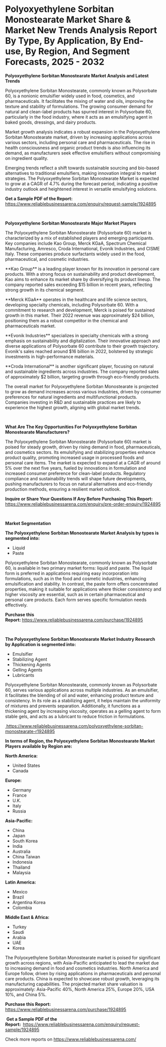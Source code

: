 <p><h1>Polyoxyethylene Sorbitan Monostearate Market Share & Market New Trends Analysis Report By Type, By Application, By End-use, By Region, And Segment Forecasts, 2025 - 2032</h1></p><p><strong>Polyoxyethylene Sorbitan Monostearate Market Analysis and Latest Trends</strong></p>
<p><p>Polyoxyethylene Sorbitan Monostearate, commonly known as Polysorbate 60, is a nonionic emulsifier widely used in food, cosmetics, and pharmaceuticals. It facilitates the mixing of water and oils, improving the texture and stability of formulations. The growing consumer demand for natural and clean-label products has spurred interest in Polysorbate 60, particularly in the food industry, where it acts as an emulsifying agent in baked goods, dressings, and dairy products.</p><p>Market growth analysis indicates a robust expansion in the Polyoxyethylene Sorbitan Monostearate market, driven by increasing applications across various sectors, including personal care and pharmaceuticals. The rise in health consciousness and organic product trends is also influencing its demand, as manufacturers seek effective emulsifiers without compromising on ingredient quality. </p><p>Emerging trends reflect a shift towards sustainable sourcing and bio-based alternatives to traditional emulsifiers, making innovation integral to market strategies. The Polyoxyethylene Sorbitan Monostearate Market is expected to grow at a CAGR of 4.7% during the forecast period, indicating a positive industry outlook and heightened interest in versatile emulsifying solutions.</p></p>
<p><strong>Get a Sample PDF of the Report:&nbsp;</strong> <a href="https://www.reliablebusinessarena.com/enquiry/request-sample/1924895?utm_campaign=3492&utm_medium=2&utm_source=Github&utm_content=ia&utm_term=30032025&utm_id=polyoxyethylene-sorbitan-monostearate">https://www.reliablebusinessarena.com/enquiry/request-sample/1924895</a></p>
<p>&nbsp;</p>
<p><strong>Polyoxyethylene Sorbitan Monostearate Major Market Players</strong></p>
<p><p>The Polyoxyethylene Sorbitan Monostearate (Polysorbate 60) market is characterized by a mix of established players and emerging participants. Key companies include Kao Group, Merck KGaA, Spectrum Chemical Manufacturing, Amresco, Croda International, Evonik Industries, and CISME Italy. These companies produce surfactants widely used in the food, pharmaceutical, and cosmetic industries.</p><p>**Kao Group** is a leading player known for its innovation in personal care products. With a strong focus on sustainability and product development, Kao aims to enhance its market share by diversifying its product lineup. The company reported sales exceeding $15 billion in recent years, reflecting strong growth in its chemical segment.</p><p>**Merck KGaA** operates in the healthcare and life science sectors, developing specialty chemicals, including Polysorbate 60. With a commitment to research and development, Merck is poised for sustained growth in this market. Their 2022 revenue was approximately $24 billion, positioning them as a robust competitor in the chemical and pharmaceuticals market.</p><p>**Evonik Industries** specializes in specialty chemicals with a strong emphasis on sustainability and digitalization. Their innovative approach and diverse applications of Polysorbate 60 contribute to their growth trajectory. Evonik's sales reached around $16 billion in 2022, bolstered by strategic investments in high-performance materials.</p><p>**Croda International** is another significant player, focusing on natural and sustainable ingredients across industries. The company reported sales of approximately $2 billion, targeting growth through eco-friendly products.</p><p>The overall market for Polyoxyethylene Sorbitan Monostearate is projected to grow as demand increases across various industries, driven by consumer preferences for natural ingredients and multifunctional products. Companies investing in R&D and sustainable practices are likely to experience the highest growth, aligning with global market trends.</p></p>
<p>&nbsp;</p>
<p><strong>What Are The Key Opportunities For Polyoxyethylene Sorbitan Monostearate Manufacturers?</strong></p>
<p><p>The Polyoxyethylene Sorbitan Monostearate (Polysorbate 60) market is poised for steady growth, driven by rising demand in food, pharmaceuticals, and cosmetics sectors. Its emulsifying and stabilizing properties enhance product quality, promoting increased usage in processed foods and personal care items. The market is expected to expand at a CAGR of around 5% over the next five years, fueled by innovations in formulation and increased consumer preference for clean-label products. Regulatory compliance and sustainability trends will shape future developments, pushing manufacturers to focus on natural alternatives and eco-friendly production methods, ensuring a resilient market outlook.</p></p>
<p><strong>Inquire or Share Your Questions If Any Before Purchasing This Report:</strong> <a href="https://www.reliablebusinessarena.com/enquiry/pre-order-enquiry/1924895?utm_campaign=3492&utm_medium=2&utm_source=Github&utm_content=ia&utm_term=30032025&utm_id=polyoxyethylene-sorbitan-monostearate">https://www.reliablebusinessarena.com/enquiry/pre-order-enquiry/1924895</a></p>
<p>&nbsp;</p>
<p><strong>Market Segmentation</strong></p>
<p><strong>The Polyoxyethylene Sorbitan Monostearate Market Analysis by types is segmented into:</strong></p>
<p><ul><li>Liquid</li><li>Paste</li></ul></p>
<p><p>Polyoxyethylene Sorbitan Monostearate, commonly known as Polysorbate 60, is available in two primary market forms: liquid and paste. The liquid form is preferred in applications requiring easy incorporation into formulations, such as in the food and cosmetic industries, enhancing emulsification and stability. In contrast, the paste form offers concentrated properties, making it suitable for applications where thicker consistency and higher viscosity are essential, such as in certain pharmaceutical and personal care products. Each form serves specific formulation needs effectively.</p></p>
<p><strong>Purchase this Report:&nbsp;</strong><a href="https://www.reliablebusinessarena.com/purchase/1924895?utm_campaign=3492&utm_medium=2&utm_source=Github&utm_content=ia&utm_term=30032025&utm_id=polyoxyethylene-sorbitan-monostearate">https://www.reliablebusinessarena.com/purchase/1924895</a></p>
<p>&nbsp;</p>
<p><strong>The Polyoxyethylene Sorbitan Monostearate Market Industry Research by Application is segmented into:</strong></p>
<p><ul><li>Emulsifier</li><li>Stabilizing Agent</li><li>Thickening Agents</li><li>Gelling Agents</li><li>Lubricants</li></ul></p>
<p><p>Polyoxyethylene Sorbitan Monostearate, commonly known as Polysorbate 60, serves various applications across multiple industries. As an emulsifier, it facilitates the blending of oil and water, enhancing product texture and consistency. In its role as a stabilizing agent, it helps maintain the uniformity of mixtures and prevents separation. Additionally, it functions as a thickening agent by increasing viscosity, operates as a gelling agent to form stable gels, and acts as a lubricant to reduce friction in formulations.</p></p>
<p><a href="https://www.reliablebusinessarena.com/polyoxyethylene-sorbitan-monostearate-r1924895?utm_campaign=3492&utm_medium=2&utm_source=Github&utm_content=ia&utm_term=30032025&utm_id=polyoxyethylene-sorbitan-monostearate">&nbsp;https://www.reliablebusinessarena.com/polyoxyethylene-sorbitan-monostearate-r1924895</a></p>
<p><strong>In terms of Region, the Polyoxyethylene Sorbitan Monostearate Market Players available by Region are:</strong></p>
<p>
    <p> <strong> North America: </strong>
        <ul>
            <li>United States</li>
            <li>Canada</li>
        </ul>
        </p> 
    <p> <strong> Europe: </strong>
        <ul>
            <li>Germany</li>
            <li>France</li>
            <li>U.K.</li>
            <li>Italy</li>
            <li>Russia</li>
        </ul>
        </p> 
    <p> <strong> Asia-Pacific: </strong>
        <ul>
            <li>China</li>
            <li>Japan</li>
            <li>South Korea</li>
            <li>India</li>
            <li>Australia</li>
            <li>China Taiwan</li>
            <li>Indonesia</li>
            <li>Thailand</li>
            <li>Malaysia</li>
        </ul>
        </p> 
    <p> <strong> Latin America: </strong>
        <ul>
            <li>Mexico</li>
            <li>Brazil</li>
            <li>Argentina Korea</li>
            <li>Colombia</li>
        </ul>
        </p> 
    <p> <strong> Middle East & Africa: </strong>
        <ul>
            <li>Turkey</li>
            <li>Saudi</li>
            <li>Arabia</li>
            <li>UAE</li>
            <li>Korea</li>
        </ul>
    </p>
    </p>
<p><p>The Polyoxyethylene Sorbitan Monostearate market is poised for significant growth across regions, with Asia-Pacific anticipated to lead the market due to increasing demand in food and cosmetics industries. North America and Europe follow, driven by rising applications in pharmaceuticals and personal care products. China is expected to showcase robust growth, leveraging its manufacturing capabilities. The projected market share valuation is approximately: Asia-Pacific 40%, North America 25%, Europe 20%, USA 10%, and China 5%.</p></p>
<p><strong>Purchase this Report: </strong><a href="https://www.reliablebusinessarena.com/purchase/1924895?utm_campaign=3492&utm_medium=2&utm_source=Github&utm_content=ia&utm_term=30032025&utm_id=polyoxyethylene-sorbitan-monostearate">https://www.reliablebusinessarena.com/purchase/1924895</a></p>
<p>&nbsp;<strong>Get a Sample PDF of the Report:&nbsp;&nbsp;</strong><a href="https://www.reliablebusinessarena.com/enquiry/request-sample/1924895?utm_campaign=3492&utm_medium=2&utm_source=Github&utm_content=ia&utm_term=30032025&utm_id=polyoxyethylene-sorbitan-monostearate">https://www.reliablebusinessarena.com/enquiry/request-sample/1924895</a></p>
<p><strong></strong></p>
<p>Check more reports on <a href="https://www.reliablebusinessarena.com/?utm_campaign=3492&utm_medium=2&utm_source=Github&utm_content=ia&utm_term=30032025&utm_id=polyoxyethylene-sorbitan-monostearate">https://www.reliablebusinessarena.com/</a></p>